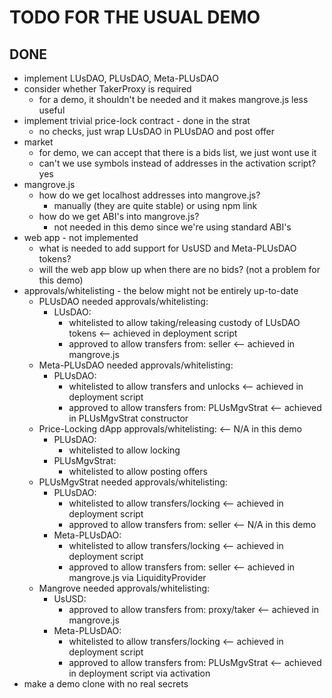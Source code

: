 # TODO FOR THE USUAL DEMO

       
## DONE
- implement LUsDAO, PLUsDAO, Meta-PLUsDAO
- consider whether TakerProxy is required
  - for a demo, it shouldn't be needed and it makes mangrove.js less useful
- implement trivial price-lock contract - done in the strat
  - no checks, just wrap LUsDAO in PLUsDAO and post offer
- market
  - for demo, we can accept that there is a bids list, we just wont use it
  - can't we use symbols instead of addresses in the activation script? yes
- mangrove.js
  - how do we get localhost addresses into mangrove.js?
    - manually (they are quite stable) or using npm link
  - how do we get ABI's into mangrove.js?
    - not needed in this demo since we're using standard ABI's
- web app - not implemented
  - what is needed to add support for UsUSD and Meta-PLUsDAO tokens?
  - will the web app blow up when there are no bids? (not a problem for this demo)
- approvals/whitelisting - the below might not be entirely up-to-date
  + PLUsDAO needed approvals/whitelisting:
    + LUsDAO:
      + whitelisted to allow taking/releasing custody of LUsDAO tokens  <-- achieved in deployment script
      + approved to allow transfers from: seller                        <-- achieved in mangrove.js
  + Meta-PLUsDAO needed approvals/whitelisting:
    + PLUsDAO:
      + whitelisted to allow transfers and unlocks                      <-- achieved in deployment script
      + approved to allow transfers from: PLUsMgvStrat                  <-- achieved in PLUsMgvStrat constructor
  + Price-Locking dApp approvals/whitelisting:                          <-- N/A in this demo
    + PLUsDAO:
      + whitelisted to allow locking
    + PLUsMgvStrat:
      + whitelisted to allow posting offers
  + PLUsMgvStrat needed approvals/whitelisting:
    + PLUsDAO:
      + whitelisted to allow transfers/locking                          <-- achieved in deployment script
      + approved to allow transfers from: seller                        <-- N/A in this demo
    + Meta-PLUsDAO:
      + whitelisted to allow transfers/locking                          <-- achieved in deployment script
      + approved to allow transfers from: seller                        <-- achieved in mangrove.js via LiquidityProvider
  + Mangrove needed approvals/whitelisting:
    + UsUSD:
      + approved to allow transfers from: proxy/taker                   <-- achieved in mangrove.js
    + Meta-PLUsDAO:
      + whitelisted to allow transfers/locking                          <-- achieved in deployment script
      + approved to allow transfers from: PLUsMgvStrat                  <-- achieved in deployment script via activation
- make a demo clone with no real secrets
  

